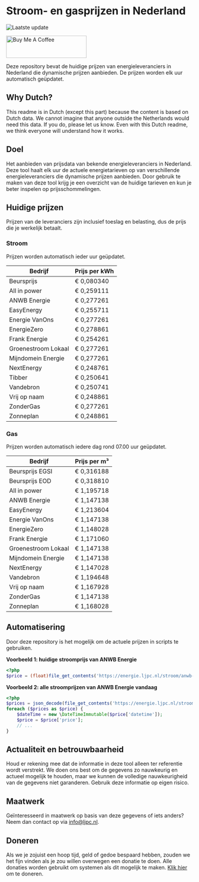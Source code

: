# Stroom- en gasprijzen in Nederland

![Laatste update](https://img.shields.io/badge/laatste%20update-2024--07--18%2001%3A00%20CET-brightgreen)

<a href="https://www.buymeacoffee.com/Lars-" target="_blank"><img src="https://cdn.buymeacoffee.com/buttons/v2/default-orange.png" alt="Buy Me A Coffee" height="60" style="height: 60px !important;width: 217px !important;" ></a>

Deze repository bevat de huidige prijzen van energieleveranciers in Nederland die dynamische prijzen aanbieden. De prijzen worden elk uur automatisch geüpdatet.

## Why Dutch?

This readme is in Dutch (except this part) because the content is based on Dutch data. We cannot imagine that anyone outside the Netherlands would need this data. If you do, please let us know. Even with this Dutch readme, we think
everyone will understand how it works.

## Doel

Het aanbieden van prijsdata van bekende energieleveranciers in Nederland. Deze tool haalt elk uur de actuele energietarieven op van verschillende energieleveranciers die dynamische prijzen aanbieden. Door gebruik te maken van deze tool
krijg je een overzicht van de huidige tarieven en kun je beter inspelen op prijsschommelingen.

## Huidige prijzen

Prijzen van de leveranciers zijn inclusief toeslag en belasting, dus de prijs die je werkelijk betaalt.

### Stroom

Prijzen worden automatisch ieder uur geüpdatet.

 Bedrijf | Prijs per kWh 
---------|---------------
Beursprijs | € 0,080340
All in power | € 0,259111
ANWB Energie | € 0,277261
EasyEnergy | € 0,255711
Energie VanOns | € 0,277261
EnergieZero | € 0,278861
Frank Energie | € 0,254261
Groenestroom Lokaal | € 0,277261
Mijndomein Energie | € 0,277261
NextEnergy | € 0,248761
Tibber | € 0,250641
Vandebron | € 0,250741
Vrij op naam | € 0,248861
ZonderGas | € 0,277261
Zonneplan | € 0,248861


### Gas

Prijzen worden automatisch iedere dag rond 07.00 uur geüpdatet.

 Bedrijf | Prijs per m³ 
---------|--------------
Beursprijs EGSI | € 0,316188
Beursprijs EOD | € 0,318810
All in power | € 1,195718
ANWB Energie | € 1,147138
EasyEnergy | € 1,213604
Energie VanOns | € 1,147138
EnergieZero | € 1,148028
Frank Energie | € 1,171060
Groenestroom Lokaal | € 1,147138
Mijndomein Energie | € 1,147138
NextEnergy | € 1,147028
Vandebron | € 1,194648
Vrij op naam | € 1,167928
ZonderGas | € 1,147138
Zonneplan | € 1,168028


## Automatisering

Door deze repository is het mogelijk om de actuele prijzen in scripts te gebruiken.

**Voorbeeld 1: huidige stroomprijs van ANWB Energie**

```php
<?php
$price = (float)file_get_contents('https://energie.ljpc.nl/stroom/anwb-energie-nu.txt');

```

**Voorbeeld 2: alle stroomprijzen van ANWB Energie vandaag**

```php
<?php
$prices = json_decode(file_get_contents('https://energie.ljpc.nl/stroom/all-in-power-vandaag.json'),true);
foreach ($prices as $price) {
    $dateTime = new \DateTimeImmutable($price['datetime']);
    $price = $price['price'];
    // ...
}
```

## Actualiteit en betrouwbaarheid

Houd er rekening mee dat de informatie in deze tool alleen ter referentie wordt verstrekt. We doen ons best om de gegevens zo nauwkeurig en actueel mogelijk te houden, maar we kunnen de volledige nauwkeurigheid van de gegevens niet
garanderen. Gebruik deze informatie op eigen risico.

## Maatwerk

Geïnteresseerd in maatwerk op basis van deze gegevens of iets anders? Neem dan contact op
via [info@ljpc.nl](mailto:info@ljpc.nl?subject=Energie%20prijzen).

## Doneren

Als we je zojuist een hoop tijd, geld of gedoe bespaard hebben, zouden we het fijn vinden als je zou willen overwegen een
donatie te doen. Alle donaties worden gebruikt om systemen als dit mogelijk te
maken. [Klik hier](https://www.buymeacoffee.com/Lars-) om te doneren.
